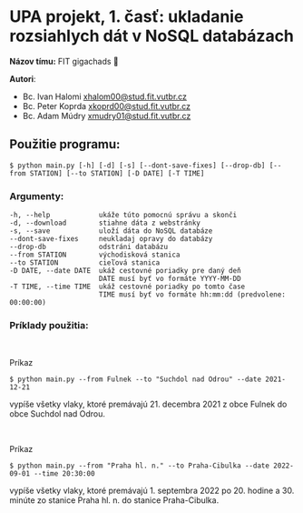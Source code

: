 # UPA projekt, 1. časť: ukladanie rozsiahlych dát v NoSQL databázach

**Názov tímu:** FIT gigachads 🍆

**Autori**:

- Bc. Ivan Halomi <xhalom00@stud.fit.vutbr.cz>
- Bc. Peter Koprda <xkoprd00@stud.fit.vutbr.cz>
- Bc. Adam Múdry <xmudry01@stud.fit.vutbr.cz>

## Použitie programu:
```
$ python main.py [-h] [-d] [-s] [--dont-save-fixes] [--drop-db] [--from STATION] [--to STATION] [-D DATE] [-T TIME]
```

### Argumenty:
```
-h, --help            ukáže túto pomocnú správu a skonči
-d, --download        stiahne dáta z webstránky
-s, --save            uloží dáta do NoSQL databáze
--dont-save-fixes     neukladaj opravy do databázy
--drop-db             odstráni databázu
--from STATION        východisková stanica
--to STATION          cieľová stanica
-D DATE, --date DATE  ukáž cestovné poriadky pre daný deň
                      DATE musí byť vo formáte YYYY-MM-DD
-T TIME, --time TIME  ukáž cestovné poriadky po tomto čase
                      TIME musí byť vo formáte hh:mm:dd (predvolene: 00:00:00)

```

### Príklady použitia:

<br />

Príkaz
```
$ python main.py --from Fulnek --to "Suchdol nad Odrou" --date 2021-12-21
```
vypíše všetky vlaky, ktoré premávajú 21. decembra 2021 z obce Fulnek do obce Suchdol nad Odrou.

<br />

Príkaz
```
$ python main.py --from "Praha hl. n." --to Praha-Cibulka --date 2022-09-01 --time 20:30:00
```
vypíše všetky vlaky, ktoré premávajú 1. septembra 2022 po 20. hodine a 30. minúte zo stanice Praha hl. n. do stanice Praha-Cibulka.
